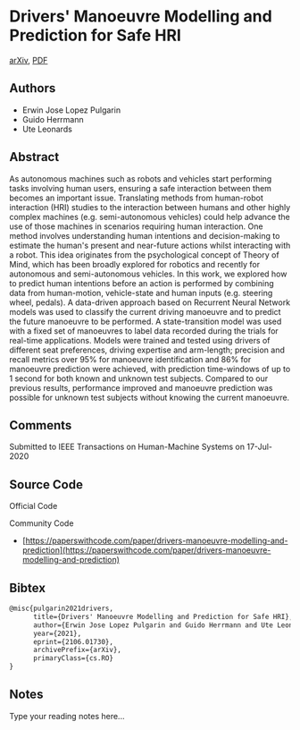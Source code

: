 
# Drivers' Manoeuvre Modelling and Prediction for Safe HRI

[arXiv](https://arxiv.org/abs/2106.01730), [PDF](https://arxiv.org/pdf/2106.01730.pdf)

## Authors

- Erwin Jose Lopez Pulgarin
- Guido Herrmann
- Ute Leonards

## Abstract

As autonomous machines such as robots and vehicles start performing tasks involving human users, ensuring a safe interaction between them becomes an important issue. Translating methods from human-robot interaction (HRI) studies to the interaction between humans and other highly complex machines (e.g. semi-autonomous vehicles) could help advance the use of those machines in scenarios requiring human interaction. One method involves understanding human intentions and decision-making to estimate the human's present and near-future actions whilst interacting with a robot. This idea originates from the psychological concept of Theory of Mind, which has been broadly explored for robotics and recently for autonomous and semi-autonomous vehicles. In this work, we explored how to predict human intentions before an action is performed by combining data from human-motion, vehicle-state and human inputs (e.g. steering wheel, pedals). A data-driven approach based on Recurrent Neural Network models was used to classify the current driving manoeuvre and to predict the future manoeuvre to be performed. A state-transition model was used with a fixed set of manoeuvres to label data recorded during the trials for real-time applications. Models were trained and tested using drivers of different seat preferences, driving expertise and arm-length; precision and recall metrics over 95% for manoeuvre identification and 86% for manoeuvre prediction were achieved, with prediction time-windows of up to 1 second for both known and unknown test subjects. Compared to our previous results, performance improved and manoeuvre prediction was possible for unknown test subjects without knowing the current manoeuvre.

## Comments

Submitted to IEEE Transactions on Human-Machine Systems on 17-Jul-2020

## Source Code

Official Code



Community Code

- [https://paperswithcode.com/paper/drivers-manoeuvre-modelling-and-prediction](https://paperswithcode.com/paper/drivers-manoeuvre-modelling-and-prediction)

## Bibtex

```tex
@misc{pulgarin2021drivers,
      title={Drivers' Manoeuvre Modelling and Prediction for Safe HRI}, 
      author={Erwin Jose Lopez Pulgarin and Guido Herrmann and Ute Leonards},
      year={2021},
      eprint={2106.01730},
      archivePrefix={arXiv},
      primaryClass={cs.RO}
}
```

## Notes

Type your reading notes here...

